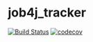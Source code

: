 # job4j_tracker 

[![Build Status](https://app.travis-ci.com/shabad1n/job4j_tracker.svg?branch=master)](https://app.travis-ci.com/shabad1n/job4j_tracker)
[![codecov](https://codecov.io/gh/shabad1n/job4j_tracker/branch/master/graph/badge.svg?token=89JW2L5TDE)](https://codecov.io/gh/shabad1n/job4j_tracker)